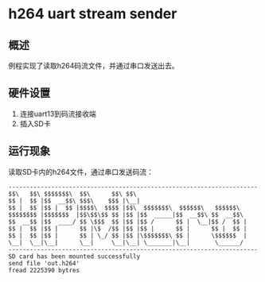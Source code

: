 # h264 uart stream sender
## 概述

例程实现了读取h264码流文件，并通过串口发送出去。

## 硬件设置

1. 连接uart13到码流接收端
2. 插入SD卡


## 运行现象
读取SD卡内的h264文件，通过串口发送码流：

```
----------------------------------------------------------------------
$$\   $$\ $$$$$$$\  $$\      $$\ $$\
$$ |  $$ |$$  __$$\ $$$\    $$$ |\__|
$$ |  $$ |$$ |  $$ |$$$$\  $$$$ |$$\  $$$$$$$\  $$$$$$\   $$$$$$\
$$$$$$$$ |$$$$$$$  |$$\$$\$$ $$ |$$ |$$  _____|$$  __$$\ $$  __$$\
$$  __$$ |$$  ____/ $$ \$$$  $$ |$$ |$$ /      $$ |  \__|$$ /  $$ |
$$ |  $$ |$$ |      $$ |\$  /$$ |$$ |$$ |      $$ |      $$ |  $$ |
$$ |  $$ |$$ |      $$ | \_/ $$ |$$ |\$$$$$$$\ $$ |      \$$$$$$  |
\__|  \__|\__|      \__|     \__|\__| \_______|\__|       \______/
----------------------------------------------------------------------
SD card has been mounted successfully
send file 'out.h264'
fread 2225390 bytres
```

